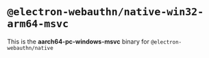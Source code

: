 # `@electron-webauthn/native-win32-arm64-msvc`

This is the **aarch64-pc-windows-msvc** binary for `@electron-webauthn/native`
